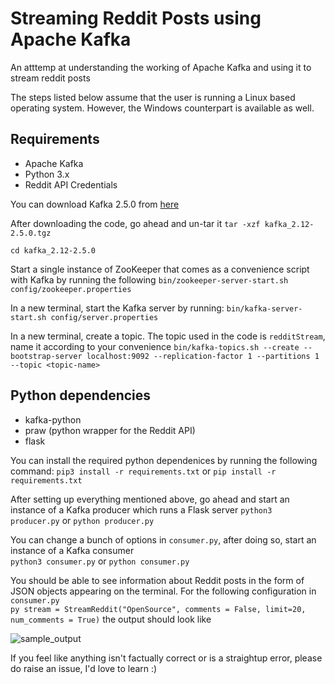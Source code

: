 # Streaming Reddit Posts using Apache Kafka

An atttemp at understanding the working of Apache Kafka and using it to stream reddit posts

The steps listed below assume that the user is running a Linux based operating system.
However, the Windows counterpart is available as well.

## Requirements
- Apache Kafka
- Python 3.x
- Reddit API Credentials

You can download Kafka 2.5.0 from [here](https://www.apache.org/dyn/closer.cgi?path=/kafka/2.5.0/kafka_2.12-2.5.0.tgz)

After downloading the code, go ahead and un-tar it
```tar -xzf kafka_2.12-2.5.0.tgz```

```cd kafka_2.12-2.5.0```

Start a single instance of ZooKeeper that comes as a convenience script with Kafka by running the following
```bin/zookeeper-server-start.sh config/zookeeper.properties```

In a new terminal, start the Kafka server by running:
```bin/kafka-server-start.sh config/server.properties```

In a new terminal, create a topic. The topic used in the code is ```redditStream```, name it according to your convenience
```bin/kafka-topics.sh --create --bootstrap-server localhost:9092 --replication-factor 1 --partitions 1 --topic <topic-name>```


## Python dependencies
- kafka-python
- praw (python wrapper for the Reddit API)
- flask

You can install the required python dependenices by running the following command:
```pip3 install -r requirements.txt``` or ```pip install -r requirements.txt```

After setting up everything mentioned above, go ahead and start an instance of a Kafka producer which runs a Flask server
```python3 producer.py``` or ```python producer.py```

You can change a bunch of options in ```consumer.py```, after doing so, start an instance of a Kafka consumer  
```python3 consumer.py``` or ```python consumer.py```

You should be able to see information about Reddit posts in the form of JSON objects appearing on the terminal.
For the following configuration in ```consumer.py```  
```py stream = StreamReddit("OpenSource", comments = False, limit=20, num_comments = True)```
the output should look like

![sample_output](assets/sample_output.png)


If you feel like anything isn't factually correct or is a straightup error, please do raise an issue, I'd love to learn :) 